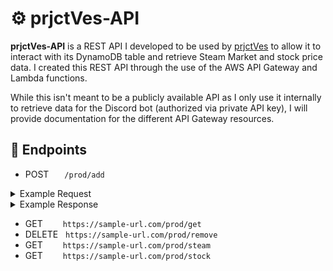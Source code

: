 # :gear: prjctVes-API
**prjctVes-API** is a REST API I developed to be used by [prjctVes](https://github.com/MaiTra10/prjctVes) to allow it to interact with its DynamoDB table and retrieve Steam Market and stock price data. I created this REST API through the use of the AWS API Gateway and Lambda functions.

While this isn't meant to be a publicly available API as I only use it internally to retrieve data for the Discord bot (authorized via private API key), I will provide documentation for the different API Gateway resources.

## :electric_plug: Endpoints

- POST &emsp;&ensp;```/prod/add```
<details>
  <summary>Example Request</summary>
  <p>
    <pre lang="python">
curl -X POST https://4qq4mnhpug.execute-api.us-west-2.amazonaws.com/prod/add?for=stock&itemToAdd=TSLA:NASDAQ&user=USER_ID \
  -H 'x-api-key:API_KEY'
    </pre>
  </p>
</details>

<details>
  <summary>Example Response</summary>
  <p>
    <pre lang="python">
Status: 200<br>
OR<br>
Status: 409
Body: 'Error: Duplicate Entry'
    </pre>
  </p>
</details>

- GET &emsp;&emsp;```https://sample-url.com/prod/get```
- DELETE &nbsp;&nbsp;```https://sample-url.com/prod/remove```
- GET &emsp;&emsp;```https://sample-url.com/prod/steam```
- GET &emsp;&emsp;```https://sample-url.com/prod/stock```
